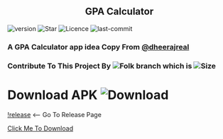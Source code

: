 <h2 align="center"><b>GPA Calculator</b></h2>

![version](https://img.shields.io/github/v/release/shyamkumaryadav/gpacalculatorapp) ![Star](https://img.shields.io/github/stars/shyamkumaryadav/gpacalculatorapp) ![Licence](https://img.shields.io/apm/l/vim-mode) ![last-commit](https://img.shields.io/github/last-commit/shyamkumaryadav/gpacalculatorapp) 

### A GPA Calculator app idea Copy From [@dheerajreal](https://github.com/dheerajreal/gpa-calculator)

### Contribute To This Project By ![Folk](https://img.shields.io/github/forks/shyamkumaryadav/gpacalculatorapp) branch which is ![Size](https://img.shields.io/github/repo-size/shyamkumaryadav/gpacalculatorapp)


# Download APK ![Download](https://img.shields.io/github/downloads/shyamkumaryadav/gpacalculatorapp/total) 

[!release](https://github.com/shyamkumaryadav/gpacalculatorapp/releases) <-- Go To Release Page  

<div><a href="https://github.com/shyamkumaryadav/gpacalculatorapp/releases/download/v0.0.1/GPACalculator.apk">Click Me To Download</a></div>
